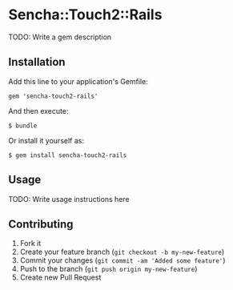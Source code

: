 # Sencha::Touch2::Rails

TODO: Write a gem description

## Installation

Add this line to your application's Gemfile:

    gem 'sencha-touch2-rails'

And then execute:

    $ bundle

Or install it yourself as:

    $ gem install sencha-touch2-rails

## Usage

TODO: Write usage instructions here

## Contributing

1. Fork it
2. Create your feature branch (`git checkout -b my-new-feature`)
3. Commit your changes (`git commit -am 'Added some feature'`)
4. Push to the branch (`git push origin my-new-feature`)
5. Create new Pull Request
